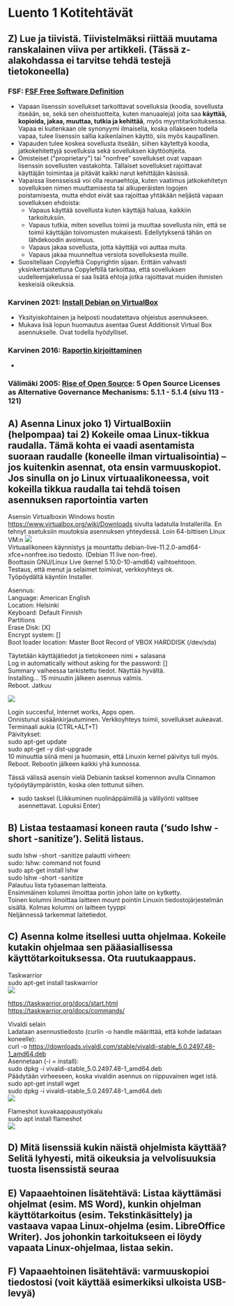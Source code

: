 # Luento 1 Kotitehtävät

## Z) Lue ja tiivistä. Tiivistelmäksi riittää muutama ranskalainen viiva per artikkeli. (Tässä z-alakohdassa ei tarvitse tehdä testejä tietokoneella)

### FSF: [FSF Free Software Definition](https://www.gnu.org/philosophy/free-sw.html)

* Vapaan lisenssin sovellukset tarkoittavat sovelluksia (koodia, sovellusta itseään, se, sekä sen oheistuotteita, kuten manuaaleja) joita saa **käyttää, kopioida, jakaa, muuttaa, tutkia ja kehittää**, myös myyntitarkoituksessa. Vapaa ei kuitenkaan ole synonyymi ilmaisella, koska ollakseen todella vapaa, tulee lisenssin sallia kaikenlainen käyttö, siis myös kaupallinen. 
* Vapauden tulee koskea sovellusta itseään, siihen käytettyä koodia, jatkokehitettyjä sovelluksia sekä sovelluksen käyttöohjeita.  
* Omisteiset ("proprietary") tai "nonfree" sovellukset ovat vapaan lisenssin sovellusten vastakohta. Tällaiset sovellukset rajoittavat käyttäjän toimintaa ja pitävät kaikki narut kehittäjän käsissä.  
* Vapaissa lisensseissä voi olla reunaehtoja, kuten vaatimus jatkokehitetyn sovelluksen nimen muuttamisesta tai alkuperäisten logojen poistamisesta, mutta ehdot eivät saa rajoittaa yhtäkään neljästä vapaan sovelluksen ehdoista:  
    * Vapaus käyttää sovellusta kuten käyttäjä haluaa, kaikkiin tarkoituksiin.  
    * Vapaus tutkia, miten sovellus toimii ja muuttaa sovellusta niin, että se toimii käyttäjän toivomusten mukaisesti. Edellytyksenä tähän on lähdekoodin avoimuus.  
    * Vapaus jakaa sovellusta, jotta käyttäjä voi auttaa muita.  
    * Vapaus jakaa muunneltua versiota sovelluksesta muille.  
* Suositellaan Copyleftiä Copyrightin sijaan. Erittäin vahvasti yksinkertaistettuna Copyleftillä tarkoittaa, että sovelluksen uudelleenjakelussa ei saa lisätä ehtoja jotka rajoittavat muiden ihmisten keskeisiä oikeuksia.   

### Karvinen 2021: [Install Debian on VirtualBox](https://terokarvinen.com/2021/install-debian-on-virtualbox)

* Yksityiskohtainen ja helposti noudatettava ohjeistus asennukseen.  
* Mukava lisä lopun huomautus asentaa Guest Additionsit Virtual Box asennukselle. Ovat todella hyödylliset.  


### Karvinen 2016: [Raportin kirjoittaminen](https://terokarvinen.com/2006/raportin-kirjoittaminen-4)

* 

### Välimäki 2005: [Rise of Open Source](http://lib.tkk.fi/Diss/2005/isbn9529187793/isbn9529187793.pdf): 5 Open Source Licenses as Alternative Governance Mechanisms: 5.1.1 - 5.1.4 (sivu 113 - 121)


## A) Asenna Linux joko 1) VirtualBoxiin (helpompaa) tai 2) Kokeile omaa Linux-tikkua raudalla. Tämä kohta ei vaadi asentamista suoraan raudalle (koneelle ilman virtualisointia) – jos kuitenkin asennat, ota ensin varmuuskopiot. Jos sinulla on jo Linux virtuaalikoneessa, voit kokeilla tikkua raudalla tai tehdä toisen asennuksen raportointia varten  

Asensin Virtualboxin Windows hostin https://www.virtualbox.org/wiki/Downloads sivulta ladatulla Installerilla. En tehnyt asetuksiin muutoksia asennuksen yhteydessä.
Loin 64-bittisen Linux VM:n 
<img src="Pictures/vdiCreated.png">  
Virtuaalikoneen käynnistys ja mountattu debian-live-11.2.0-amd64-xfce+nonfree.iso tiedosto. (Debian 11 live non-free).  
Boottasin GNU/Linux Live (kernel 5.10.0-10-amd64) vaihtoehtoon.  
Testaus, että menut ja selaimet toimivat, verkkoyhteys ok.  
Työpöydältä käyntiin Installer.  

Asennus:  
Language: American English  
Location: Helsinki  
Keyboard: Default Finnish  
Partitions  
Erase Disk: \[X\]  
Encrypt system: \[\]  
Boot loader location: Master Boot Record of VBOX HARDDISK (/dev/sda)  

Täytetään käyttäjätiedot ja tietokoneen nimi + salasana    
Log in automatically without asking for the password: \[\]  
Summary vaiheessa tarkistettu tiedot. Näyttää hyvältä.  
Installing...
15 minuutin jälkeen asennus valmis.     
Reboot. Jatkuu  

<img src="Pictures/VDIInstallDone.png">  

Login succesful, Internet works, Apps open.  
Onnistunut sisäänkirjautuminen. Verkkoyhteys toimii, sovellukset aukeavat.
Terminaali aukia (CTRL+ALT+T)  
Päivitykset:   
sudo apt-get update  
sudo apt-get -y dist-upgrade  
10 minuuttia siinä meni ja huomasin, että Linuxin kernel päivitys tuli myös. Reboot.
Rebootin jälkeen kaikki yhä kunnossa.  
  
Tässä välissä asensin vielä Debianin tasksel komennon avulla Cinnamon työpöytäympäristön, koska olen tottunut siihen.  
* sudo tasksel (Liikkuminen nuolinäppäimillä ja välilyönti valitsee asennettavat. Lopuksi Enter)  

## B) Listaa testaamasi koneen rauta (‘sudo lshw -short -sanitize’). Selitä listaus.  

sudo lshw -short -sanitize palautti virheen:   
sudo: lshw: command not found  
sudo apt-get install lshw  
sudo lshw -short -sanitize  
Palautuu lista työaseman laitteista.  
Ensimmäinen kolumni ilmoittaa portin johon laite on kytketty.  
Toinen kolumni ilmoittaa laitteen mount pointin Linuxin tiedostojärjestelmän sisällä.
Kolmas kolumni on laitteen tyyppi  
Neljännessä tarkemmat laitetiedot.  
  
## C) Asenna kolme itsellesi uutta ohjelmaa. Kokeile kutakin ohjelmaa sen pääasiallisessa käyttötarkoituksessa. Ota ruutukaappaus.  

Taskwarrior  
sudo apt-get install taskwarrior  
<img src="Pictures/taskwarriorTest.png">  

https://taskwarrior.org/docs/start.html  
https://taskwarrior.org/docs/commands/  

Vivaldi selain  
Ladataan asennustiedosto (curlin -o handle määrittää, että kohde ladataan koneelle):  
curl -o https://downloads.vivaldi.com/stable/vivaldi-stable_5.0.2497.48-1_amd64.deb  
Asennetaan (-i = install):  
sudo dpkg -i vivaldi-stable_5.0.2497.48-1_amd64.deb  
Päädytään virheeseen, koska vivaldin asennus on riippuvainen wget istä.  
sudo apt-get install wget  
sudo dpkg -i vivaldi-stable_5.0.2497.48-1_amd64.deb  
<img src="Pictures/vivaldiTest.png">  
  
Flameshot kuvakaappaustyökalu  
sudo apt install flameshot  
<img src="Picture/flameshotTest.png">  


## D) Mitä lisenssiä kukin näistä ohjelmista käyttää? Selitä lyhyesti, mitä oikeuksia ja velvolisuuksia tuosta lisenssistä seuraa


## E) Vapaaehtoinen lisätehtävä: Listaa käyttämäsi ohjelmat (esim. MS Word), kunkin ohjelman käyttötarkoitus (esim. Tekstinkäsittely) ja vastaava vapaa Linux-ohjelma (esim. LibreOffice Writer). Jos johonkin tarkoitukseen ei löydy vapaata Linux-ohjelmaa, listaa sekin.


## F) Vapaaehtoinen lisätehtävä: varmuuskopioi tiedostosi (voit käyttää esimerkiksi ulkoista USB-levyä)
